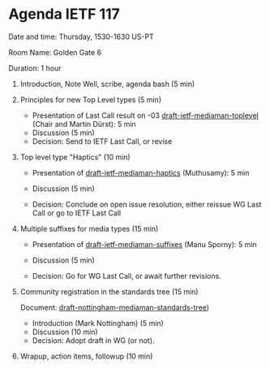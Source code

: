 # Agenda IETF 117


Date and time: Thursday, 1530-1630 US-PT

Room Name: Golden Gate 6

Duration: 1 hour

1. Introduction, Note Well, scribe, agenda bash (5 min)

3. Principles for new Top Level types (5 min)
    
    * Presentation of Last Call result on -03 [draft-ietf-mediaman-toplevel](https://datatracker.ietf.org/doc/draft-ietf-mediaman-toplevel/) (Chair and Martin Dürst): 5 min 
    * Discussion (5 min)
    * Decision: Send to IETF Last Call, or revise
    
4. Top level type "Haptics" (10 min)

    * Presentation of [draft-ietf-mediaman-haptics](https://datatracker.ietf.org/doc/draft-ietf-mediaman-haptics/) (Muthusamy): 5 min
    
    * Discussion (5 min)
    * Decision: Conclude on open issue resolution, either reissue WG Last Call or go to IETF Last Call
    
6. Multiple suffixes for media types (15 min)

    * Presentation of [draft-ietf-mediaman-suffixes](https://datatracker.ietf.org/doc/draft-ietf-mediaman-suffixes/) (Manu Sporny): 5 min
  
    * Discussion (5 min)
    * Decision: Go for WG Last Call, or await further revisions.
    
6. Community registration in the standards tree (15 min)

    Document: [draft-nottingham-mediaman-standards-tree](https://datatracker.ietf.org/doc/draft-nottingham-mediaman-standards-tree/))

    * Introduction (Mark Nottingham) (5 min)
    * Discussion (10 min)
    * Decision: Adopt draft in WG (or not).
    
6. Wrapup, action items, followup (10 min)
